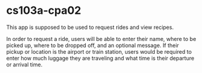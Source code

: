 # cs103a-cpa02

This app is supposed to be used to request rides and view recipes.

In order to request a ride, users will be able to enter their name, where to be picked up, where to
be dropped off, and an optional message. If their pickup or location is the airport or train station, users would be required to enter how much luggage they are traveling and what time is their departure or arrival time.

